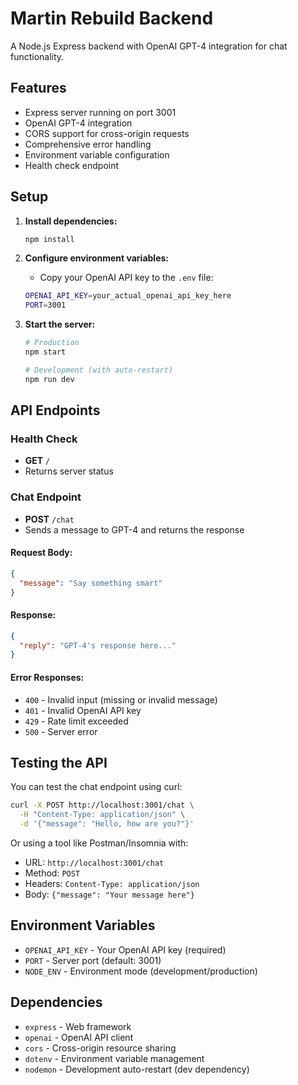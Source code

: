 # Martin Rebuild Backend

A Node.js Express backend with OpenAI GPT-4 integration for chat functionality.

## Features

- Express server running on port 3001
- OpenAI GPT-4 integration
- CORS support for cross-origin requests
- Comprehensive error handling
- Environment variable configuration
- Health check endpoint

## Setup

1. **Install dependencies:**
   ```bash
   npm install
   ```

2. **Configure environment variables:**
   - Copy your OpenAI API key to the `.env` file:
   ```bash
   OPENAI_API_KEY=your_actual_openai_api_key_here
   PORT=3001
   ```

3. **Start the server:**
   ```bash
   # Production
   npm start
   
   # Development (with auto-restart)
   npm run dev
   ```

## API Endpoints

### Health Check
- **GET** `/`
- Returns server status

### Chat Endpoint
- **POST** `/chat`
- Sends a message to GPT-4 and returns the response

#### Request Body:
```json
{
  "message": "Say something smart"
}
```

#### Response:
```json
{
  "reply": "GPT-4's response here..."
}
```

#### Error Responses:
- `400` - Invalid input (missing or invalid message)
- `401` - Invalid OpenAI API key
- `429` - Rate limit exceeded
- `500` - Server error

## Testing the API

You can test the chat endpoint using curl:

```bash
curl -X POST http://localhost:3001/chat \
  -H "Content-Type: application/json" \
  -d '{"message": "Hello, how are you?"}'
```

Or using a tool like Postman/Insomnia with:
- URL: `http://localhost:3001/chat`
- Method: `POST`
- Headers: `Content-Type: application/json`
- Body: `{"message": "Your message here"}`

## Environment Variables

- `OPENAI_API_KEY` - Your OpenAI API key (required)
- `PORT` - Server port (default: 3001)
- `NODE_ENV` - Environment mode (development/production)

## Dependencies

- `express` - Web framework
- `openai` - OpenAI API client
- `cors` - Cross-origin resource sharing
- `dotenv` - Environment variable management
- `nodemon` - Development auto-restart (dev dependency) 